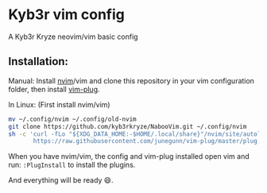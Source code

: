 # Kyb3r vim config

A Kyb3r Kryze neovim/vim basic config

## Installation:
Manual: Install [nvim](https://neovim.io)/vim and clone this repository in your vim configuration folder, then install [vim-plug](https://github.com/junegunn/vim-plug/blob/master/README.md#Installation).

In Linux:
(First install nvim/vim)
```bash
mv ~/.config/nvim ~/.config/old-nvim
git clone https://github.com/kyb3rkryze/NabooVim.git ~/.config/nvim
sh -c 'curl -fLo "${XDG_DATA_HOME:-$HOME/.local/share}"/nvim/site/autoload/plug.vim --create-dirs \
       https://raw.githubusercontent.com/junegunn/vim-plug/master/plug.vim'
```

When you have nvim/vim, the config and vim-plug installed open vim and run: ```:PlugInstall``` to install the plugins.

And everything will be ready :smile:.
